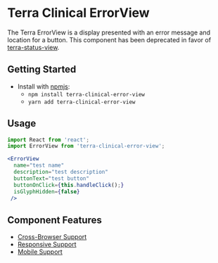 # Terra Clinical ErrorView

The Terra ErrorView is a display presented with an error message and location for a button.  This component has been deprecated in
favor of [terra-status-view](https://github.com/cerner/terra-core/tree/master/packages/terra-status-view).

## Getting Started

- Install with [npmjs](https://www.npmjs.com):
  - `npm install terra-clinical-error-view`
  - `yarn add terra-clinical-error-view`

## Usage

```jsx
import React from 'react';
import ErrorView from 'terra-clinical-error-view';

<ErrorView
  name="test name"
  description="test description"
  buttonText="test button"
  buttonOnClick={this.handleClick();}
  isGlyphHidden={false}
 />
```

## Component Features
* [Cross-Browser Support](https://github.com/cerner/terra-core/wiki/Component-Features#cross-browser-support)
* [Responsive Support](https://github.com/cerner/terra-core/wiki/Component-Features#responsive-support)
* [Mobile Support](https://github.com/cerner/terra-core/wiki/Component-Features#mobile-support)
